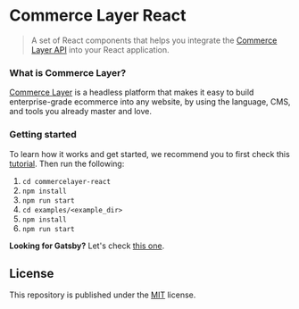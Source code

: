 # Commerce Layer React

> A set of React components that helps you integrate the [Commerce Layer API](https://commercelayer.io/api/reference/) into your React application.

### What is Commerce Layer?

[Commerce Layer](https://commercelayer.io/) is a headless platform that makes it easy to build enterprise-grade ecommerce into any website, by using the language, CMS, and tools you already master and love.

### Getting started

To learn how it works and get started, we recommend you to first check this [tutorial](https://github.com/commercelayer/static-commerce). Then run the following:

1. `cd commercelayer-react`
2. `npm install`
3. `npm run start`
4. `cd examples/<example_dir>`
5. `npm install`
6. `npm run start`

**Looking for Gatsby?** Let's check [this one](https://github.com/commercelayer/gatsby-commerce).

## License

This repository is published under the [MIT](LICENSE) license.

